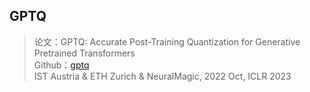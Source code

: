 ## GPTQ
> 论文：GPTQ: Accurate Post-Training Quantization for Generative Pretrained Transformers  
> Github：[gptq](https://github.com/IST-DASLab/gptq)  
> IST Austria & ETH Zurich & NeuralMagic, 2022 Oct, ICLR 2023
